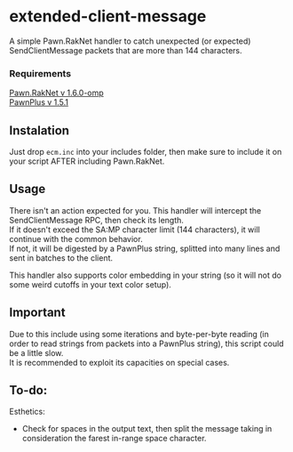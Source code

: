 # extended-client-message
A simple Pawn.RakNet handler to catch unexpected (or expected) SendClientMessage packets that are more than 144 characters.

### Requirements
[Pawn.RakNet v 1.6.0-omp](https://github.com/katursis/Pawn.RakNet/releases/tag/1.6.0-omp)  
[PawnPlus v 1.5.1](https://github.com/IS4Code/PawnPlus/releases/tag/v1.5.1)

## Instalation

Just drop `ecm.inc` into your includes folder, then make sure to include it on your script AFTER including Pawn.RakNet.


## Usage

There isn't an action expected for you. This handler will intercept the SendClientMessage RPC, then check its length.  
If it doesn't exceed the SA:MP character limit (144 characters), it will continue with the common behavior.  
If not, it will be digested by a PawnPlus string, splitted into many lines and sent in batches to the client.  

This handler also supports color embedding in your string (so it will not do some weird cutoffs in your text color setup).

## Important

Due to this include using some iterations and byte-per-byte reading (in order to read strings from packets into a PawnPlus string), this script could be a little slow.  
It is recommended to exploit its capacities on special cases.

## To-do:

Esthetics:
- Check for spaces in the output text, then split the message taking in consideration the farest in-range space character.